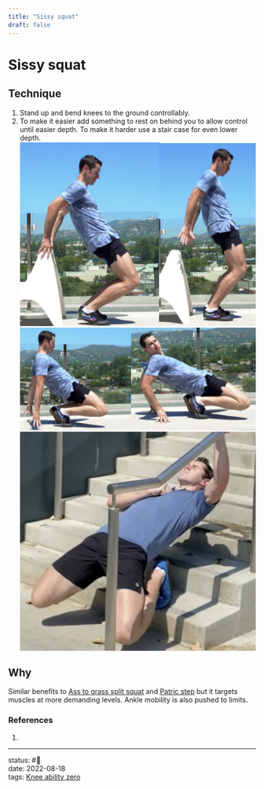 ```yaml
---
title: "Sissy squat"
draft: false
---
```

# Sissy squat

## Technique
1. Stand up and bend knees to the ground controllably. 
2. To make it easier add something to rest on behind you to allow control until easier depth. To make it harder use a stair case for even lower depth.
![](Zettelkasten/Pasted%20image%2020220818120059.png)
![](Zettelkasten/Pasted%20image%2020220818120107.png)
![](Zettelkasten/Pasted%20image%2020220818120116.png)

## Why
Similar benefits to [Ass to grass split squat](Ass%20to%20grass%20split%20squat.md) and [Patric step](Patric%20step.md) but it targets muscles at more demanding levels. Ankle mobility is also pushed to limits.
### References
1. 

---
status: #🌱             
date: 2022-08-18           
tags: [Knee ability zero](Knee%20ability%20zero.md)           